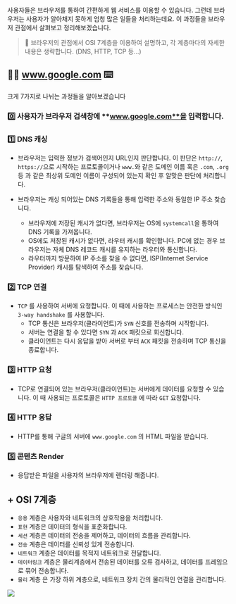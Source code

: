 ### 
사용자들은 브라우저를 통하여 간편하게 웹 서비스를 이용할 수 있습니다. 그런데 브라우저는 사용자가 알아채지 못하게 엄청 많은 일들을 처리하는데요. 이 과정들을 브라우저 관점에서 살펴보고 정리해보겠습니다.

> 👀 브라우저의 관점에서 OSI 7계층을 이용하여 설명하고, 각 계층마다의 자세한 내용은 생략합니다. 
(DNS, HTTP, TCP 등...)

## 👨‍💻 www.google.com ⌨️
크게 7가지로 나뉘는 과정들을 알아보겠습니다

### 0️⃣ 사용자가 브라우저 검색창에 **www.google.com**을 입력합니다.

### 1️⃣ DNS 캐싱
- 브라우저는 입력한 정보가 검색어인지 URL인지 판단합니다. 이 판단은 `http://`, `https://`으로 시작하는 프로토콜이거나 `www.`와 같은 도메인 이름 혹은 `.com`, `.org` 등 과 같은 최상위 도메인 이름이 구성되어 있는지 확인 후 알맞은 판단에 처리합니다.
- 브라우저는 캐싱 되어있는 DNS 기록들을 통해 입력한 주소와 동일한 IP 주소 찾습니다.
	
    - 브라우저에 저장된 캐시가 없다면, 브라우저는 OS에 `systemcall`을 통하여 DNS 기록을 가져옵니다. 
    - OS에도 저장된 캐시가 없다면, 라우터 캐시를 확인합니다. PC에 없는 경우 브라우저는 자체 DNS 레코드 캐시를 유지하는 라우터와 통신합니다.
    - 라우터까지 방문하여 IP 주소를 찾을 수 없다면, ISP(Internet Service Provider) 캐시를 탐색하여 주소를 찾습니다.
### 2️⃣ TCP 연결
- `TCP` 를 사용하여 서버에 요청합니다. 이 때에 사용하는 프로세스는 안전한 방식인 `3-way handshake` 를 사용합니다.
	- TCP 통신은 브라우저(클라이언트)가 `SYN` 신호를 전송하며 시작합니다.
    - 서버는 연결을 할 수 있다면 `SYN` 과 `ACK` 패킷으로 회신합니다.
    - 클라이언트는 다시 응답을 받아 서버로 부터 `ACK` 패킷을 전송하며 TCP 통신을 종료합니다.
### 3️⃣ HTTP 요청

- TCP로 연결되어 있는 브라우저(클라이언트)는 서버에게 데이터를 요청할 수 있습니다. 이 때 사용되는 프로토콜은 `HTTP 프로토콜` 에 따라 `GET` 요청합니다.

### 4️⃣ HTTP 응답
- HTTP를 통해 구글의 서버에 `www.google.com` 의 HTML 파일을 받습니다.
### 5️⃣ 콘텐츠 Render
- 응답받은 파일을 사용자의 브라우저에 렌더링 해줍니다.

## + OSI 7계층
- `응용` 계층은 사용자와 네트워크의 상호작용을 처리합니다.
- `표현` 계층은 데이터의 형식을 표준화합니다.
- `세션` 계층은 데이터의 전송을 제어하고, 데이터의 흐름을 관리합니다.
- `전송` 계층은 데이터를 신뢰성 있게 전송합니다.
- `네트워크` 계층은 데이터를 목적지 네트워크로 전달합니다.
- `데이터링크` 계층은 물리계층에서 전송된 데이터를 오류 검사하고, 데이터를 프레임으로 묶어 전송합니다.
- `물리` 계층 은 가장 하위 계층으로, 네트워크 장치 간의 물리적인 연결을 관리합니다.


![](https://velog.velcdn.com/images/lee7198/post/e49425d1-8234-4817-94c3-a49fae7dccd6/image.png)
